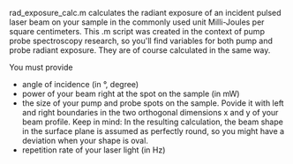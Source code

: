 rad_exposure_calc.m calculates the radiant exposure of an incident pulsed laser beam on your sample in the commonly used unit Milli-Joules per square centimeters.
This .m script was created in the context of pump probe spectroscopy research, so you'll find variables for both pump and probe radiant exposure. They are of course calculated in the same way.

You must provide 

* angle of incidence (in °, degree)
* power of your beam right at the spot on the sample (in mW)
* the size of your pump and probe spots on the sample. Povide it with left and right boundaries in the two orthogonal dimensions x and y of your beam profile. Keep in mind: In the resulting calculation, the beam shape in the surface plane is assumed as perfectly round, so you might have a deviation when your shape is oval.
* repetition rate of your laser light (in Hz)
